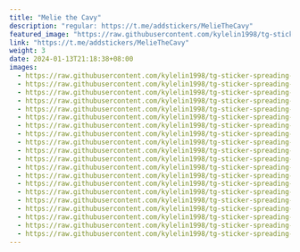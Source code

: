 ```yaml
---
title: "Melie the Cavy"
description: "regular: https://t.me/addstickers/MelieTheCavy"
featured_image: "https://raw.githubusercontent.com/kylelin1998/tg-sticker-spreading-worldwide-images/main/img/8ce6b0cf-80e6-40dd-84f5-c76559260f58.jpg"
link: "https://t.me/addstickers/MelieTheCavy"
weight: 3
date: 2024-01-13T21:18:38+08:00
images:
  - https://raw.githubusercontent.com/kylelin1998/tg-sticker-spreading-worldwide-images/main/img/8ce6b0cf-80e6-40dd-84f5-c76559260f58.jpg
  - https://raw.githubusercontent.com/kylelin1998/tg-sticker-spreading-worldwide-images/main/img/d4bfefeb-c962-4c00-b825-8f6992cd2968.jpg
  - https://raw.githubusercontent.com/kylelin1998/tg-sticker-spreading-worldwide-images/main/img/0d6ed23f-1a9e-4847-a162-dfad69c4bdb6.jpg
  - https://raw.githubusercontent.com/kylelin1998/tg-sticker-spreading-worldwide-images/main/img/72dd548c-27ae-451d-a71e-23683d3917a4.jpg
  - https://raw.githubusercontent.com/kylelin1998/tg-sticker-spreading-worldwide-images/main/img/014256ec-3a82-4357-b40f-09085d28d98c.jpg
  - https://raw.githubusercontent.com/kylelin1998/tg-sticker-spreading-worldwide-images/main/img/6e9a0374-3980-46d2-8fd0-9b7e0871a522.jpg
  - https://raw.githubusercontent.com/kylelin1998/tg-sticker-spreading-worldwide-images/main/img/e641c3a6-9a5c-4c35-8dc4-c286d93af9f9.jpg
  - https://raw.githubusercontent.com/kylelin1998/tg-sticker-spreading-worldwide-images/main/img/920acc1a-509a-4cbb-92c2-ecc4a26f84e6.jpg
  - https://raw.githubusercontent.com/kylelin1998/tg-sticker-spreading-worldwide-images/main/img/b19836d9-c7c2-481d-8f8f-e683cbe3a2e5.jpg
  - https://raw.githubusercontent.com/kylelin1998/tg-sticker-spreading-worldwide-images/main/img/1e23f12a-fa2a-43dd-bb34-77c9d1fa14f9.jpg
  - https://raw.githubusercontent.com/kylelin1998/tg-sticker-spreading-worldwide-images/main/img/561f6c70-ca9b-4549-9368-d67378566a1d.jpg
  - https://raw.githubusercontent.com/kylelin1998/tg-sticker-spreading-worldwide-images/main/img/88de8e8d-d37a-4a6e-84ba-c08698146541.jpg
  - https://raw.githubusercontent.com/kylelin1998/tg-sticker-spreading-worldwide-images/main/img/81d2edf1-3a9a-4d53-87ee-4665dd95658a.jpg
  - https://raw.githubusercontent.com/kylelin1998/tg-sticker-spreading-worldwide-images/main/img/91460359-e087-4f0b-b9ca-96b96569c9e0.jpg
  - https://raw.githubusercontent.com/kylelin1998/tg-sticker-spreading-worldwide-images/main/img/41f10774-ebeb-4e76-9204-c965cc8ca2db.jpg
  - https://raw.githubusercontent.com/kylelin1998/tg-sticker-spreading-worldwide-images/main/img/5d06b563-82c5-46a1-aeb2-87e8d32f7aa2.jpg
  - https://raw.githubusercontent.com/kylelin1998/tg-sticker-spreading-worldwide-images/main/img/e24df7f2-9075-4c2c-b7e4-8e4b515d291e.jpg
  - https://raw.githubusercontent.com/kylelin1998/tg-sticker-spreading-worldwide-images/main/img/2f8046cf-90b9-4807-a939-bc43e0c9eaa0.jpg
  - https://raw.githubusercontent.com/kylelin1998/tg-sticker-spreading-worldwide-images/main/img/b720d5cb-ef4a-422d-b15e-ff5a6dd0633d.jpg
  - https://raw.githubusercontent.com/kylelin1998/tg-sticker-spreading-worldwide-images/main/img/5943981e-1042-409d-bffe-92ae7f1dc57a.jpg
---
```

